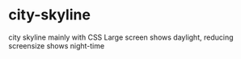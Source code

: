 # city-skyline
city skyline mainly with CSS
Large screen shows daylight, reducing screensize shows night-time
